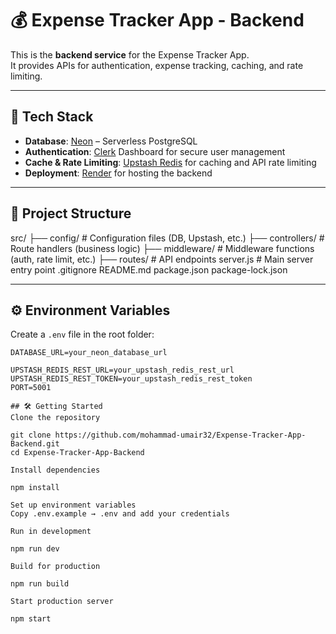 # 💰 Expense Tracker App - Backend

This is the **backend service** for the Expense Tracker App.  
It provides APIs for authentication, expense tracking, caching, and rate limiting.

---

## 🚀 Tech Stack

- **Database**: [Neon](https://neon.tech/) – Serverless PostgreSQL
- **Authentication**: [Clerk](https://clerk.com/) Dashboard for secure user management
- **Cache & Rate Limiting**: [Upstash Redis](https://upstash.com/) for caching and API rate limiting
- **Deployment**: [Render](https://render.com/) for hosting the backend

---

## 📂 Project Structure

src/
├── config/ # Configuration files (DB, Upstash, etc.)
├── controllers/ # Route handlers (business logic)
├── middleware/ # Middleware functions (auth, rate limit, etc.)
├── routes/ # API endpoints
server.js # Main server entry point
.gitignore
README.md
package.json
package-lock.json


---

## ⚙️ Environment Variables

Create a `.env` file in the root folder:

```env
DATABASE_URL=your_neon_database_url

UPSTASH_REDIS_REST_URL=your_upstash_redis_rest_url
UPSTASH_REDIS_REST_TOKEN=your_upstash_redis_rest_token
PORT=5001

## 🛠 Getting Started
Clone the repository

git clone https://github.com/mohammad-umair32/Expense-Tracker-App-Backend.git
cd Expense-Tracker-App-Backend

Install dependencies

npm install

Set up environment variables
Copy .env.example → .env and add your credentials

Run in development

npm run dev

Build for production

npm run build

Start production server

npm start



